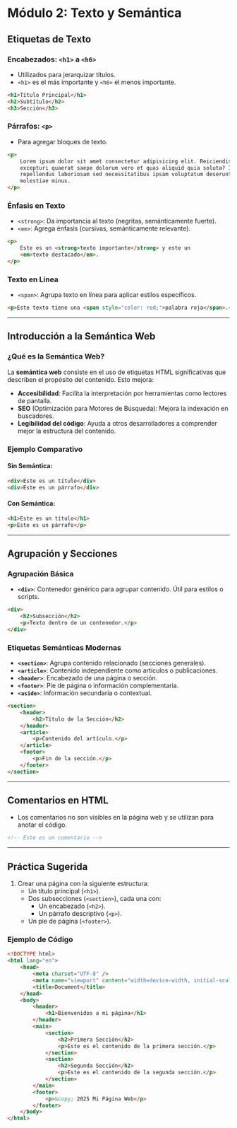 # Módulo 2: Texto y Semántica

## Etiquetas de Texto

### Encabezados: `<h1>` a `<h6>`

-   Utilizados para jerarquizar títulos.
-   `<h1>` es el más importante y `<h6>` el menos importante.

```html
<h1>Título Principal</h1>
<h2>Subtítulo</h2>
<h3>Sección</h3>
```

### Párrafos: `<p>`

-   Para agregar bloques de texto.

```html
<p>
    Lorem ipsum dolor sit amet consectetur adipisicing elit. Reiciendis
    excepturi quaerat saepe dolorum vero et quas aliquid quia soluta? Iste
    repellendus laboriosam sed necessitatibus ipsam voluptatum deserunt autem
    molestiae minus.
</p>
```

### Énfasis en Texto

-   `<strong>`: Da importancia al texto (negritas, semánticamente fuerte).
-   `<em>`: Agrega énfasis (cursivas, semánticamente relevante).

```html
<p>
    Este es un <strong>texto importante</strong> y este un
    <em>texto destacado</em>.
</p>
```

### Texto en Línea

-   `<span>`: Agrupa texto en línea para aplicar estilos específicos.

```html
<p>Este texto tiene una <span style="color: red;">palabra roja</span>.</p>
```

---

## Introducción a la Semántica Web

### ¿Qué es la Semántica Web?

La **semántica web** consiste en el uso de etiquetas HTML significativas que describen el propósito del contenido. Esto mejora:

-   **Accesibilidad**: Facilita la interpretación por herramientas como lectores de pantalla.
-   **SEO** (Optimización para Motores de Búsqueda): Mejora la indexación en buscadores.
-   **Legibilidad del código**: Ayuda a otros desarrolladores a comprender mejor la estructura del contenido.

### Ejemplo Comparativo

#### Sin Semántica:

```html
<div>Este es un título</div>
<div>Este es un párrafo</div>
```

#### Con Semántica:

```html
<h1>Este es un título</h1>
<p>Este es un párrafo</p>
```

---

## Agrupación y Secciones

### Agrupación Básica

-   **`<div>`**: Contenedor genérico para agrupar contenido. Útil para estilos o scripts.

```html
<div>
    <h2>Subsección</h2>
    <p>Texto dentro de un contenedor.</p>
</div>
```

### Etiquetas Semánticas Modernas

-   **`<section>`**: Agrupa contenido relacionado (secciones generales).
-   **`<article>`**: Contenido independiente como artículos o publicaciones.
-   **`<header>`**: Encabezado de una página o sección.
-   **`<footer>`**: Pie de página o información complementaria.
-   **`<aside>`**: Información secundaria o contextual.

```html
<section>
    <header>
        <h2>Título de la Sección</h2>
    </header>
    <article>
        <p>Contenido del artículo.</p>
    </article>
    <footer>
        <p>Fin de la sección.</p>
    </footer>
</section>
```

---

## Comentarios en HTML

-   Los comentarios no son visibles en la página web y se utilizan para anotar el código.

```html
<!-- Este es un comentario -->
```

---

## Práctica Sugerida

1. Crear una página con la siguiente estructura:
    - Un título principal (`<h1>`).
    - Dos subsecciones (`<section>`), cada una con:
        - Un encabezado (`<h2>`).
        - Un párrafo descriptivo (`<p>`).
    - Un pie de página (`<footer>`).

### Ejemplo de Código

```html
<!DOCTYPE html>
<html lang="en">
    <head>
        <meta charset="UTF-8" />
        <meta name="viewport" content="width=device-width, initial-scale=1.0" />
        <title>Document</title>
    </head>
    <body>
        <header>
            <h1>Bienvenidos a mi página</h1>
        </header>
        <main>
            <section>
                <h2>Primera Sección</h2>
                <p>Este es el contenido de la primera sección.</p>
            </section>
            <section>
                <h2>Segunda Sección</h2>
                <p>Este es el contenido de la segunda sección.</p>
            </section>
        </main>
        <footer>
            <p>&copy; 2025 Mi Página Web</p>
        </footer>
    </body>
</html>
```
